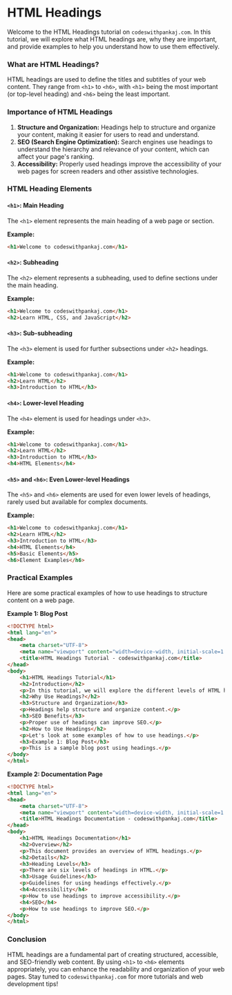 # HTML Headings

Welcome to the HTML Headings tutorial on `codeswithpankaj.com`. In this tutorial, we will explore what HTML headings are, why they are important, and provide examples to help you understand how to use them effectively.

### What are HTML Headings?

HTML headings are used to define the titles and subtitles of your web content. They range from `<h1>` to `<h6>`, with `<h1>` being the most important (or top-level heading) and `<h6>` being the least important.

### Importance of HTML Headings

1. **Structure and Organization:** Headings help to structure and organize your content, making it easier for users to read and understand.
2. **SEO (Search Engine Optimization):** Search engines use headings to understand the hierarchy and relevance of your content, which can affect your page's ranking.
3. **Accessibility:** Properly used headings improve the accessibility of your web pages for screen readers and other assistive technologies.

### HTML Heading Elements

#### `<h1>`: Main Heading

The `<h1>` element represents the main heading of a web page or section.

**Example:**

```html
<h1>Welcome to codeswithpankaj.com</h1>
```

#### `<h2>`: Subheading

The `<h2>` element represents a subheading, used to define sections under the main heading.

**Example:**

```html
<h1>Welcome to codeswithpankaj.com</h1>
<h2>Learn HTML, CSS, and JavaScript</h2>
```

#### `<h3>`: Sub-subheading

The `<h3>` element is used for further subsections under `<h2>` headings.

**Example:**

```html
<h1>Welcome to codeswithpankaj.com</h1>
<h2>Learn HTML</h2>
<h3>Introduction to HTML</h3>
```

#### `<h4>`: Lower-level Heading

The `<h4>` element is used for headings under `<h3>`.

**Example:**

```html
<h1>Welcome to codeswithpankaj.com</h1>
<h2>Learn HTML</h2>
<h3>Introduction to HTML</h3>
<h4>HTML Elements</h4>
```

#### `<h5>` and `<h6>`: Even Lower-level Headings

The `<h5>` and `<h6>` elements are used for even lower levels of headings, rarely used but available for complex documents.

**Example:**

```html
<h1>Welcome to codeswithpankaj.com</h1>
<h2>Learn HTML</h2>
<h3>Introduction to HTML</h3>
<h4>HTML Elements</h4>
<h5>Basic Elements</h5>
<h6>Element Examples</h6>
```

### Practical Examples

Here are some practical examples of how to use headings to structure content on a web page.

**Example 1: Blog Post**

```html
<!DOCTYPE html>
<html lang="en">
<head>
    <meta charset="UTF-8">
    <meta name="viewport" content="width=device-width, initial-scale=1.0">
    <title>HTML Headings Tutorial - codeswithpankaj.com</title>
</head>
<body>
    <h1>HTML Headings Tutorial</h1>
    <h2>Introduction</h2>
    <p>In this tutorial, we will explore the different levels of HTML headings.</p>
    <h2>Why Use Headings?</h2>
    <h3>Structure and Organization</h3>
    <p>Headings help structure and organize content.</p>
    <h3>SEO Benefits</h3>
    <p>Proper use of headings can improve SEO.</p>
    <h2>How to Use Headings</h2>
    <p>Let's look at some examples of how to use headings.</p>
    <h3>Example 1: Blog Post</h3>
    <p>This is a sample blog post using headings.</p>
</body>
</html>
```

**Example 2: Documentation Page**

```html
<!DOCTYPE html>
<html lang="en">
<head>
    <meta charset="UTF-8">
    <meta name="viewport" content="width=device-width, initial-scale=1.0">
    <title>HTML Headings Documentation - codeswithpankaj.com</title>
</head>
<body>
    <h1>HTML Headings Documentation</h1>
    <h2>Overview</h2>
    <p>This document provides an overview of HTML headings.</p>
    <h2>Details</h2>
    <h3>Heading Levels</h3>
    <p>There are six levels of headings in HTML.</p>
    <h3>Usage Guidelines</h3>
    <p>Guidelines for using headings effectively.</p>
    <h4>Accessibility</h4>
    <p>How to use headings to improve accessibility.</p>
    <h4>SEO</h4>
    <p>How to use headings to improve SEO.</p>
</body>
</html>
```

### Conclusion

HTML headings are a fundamental part of creating structured, accessible, and SEO-friendly web content. By using `<h1>` to `<h6>` elements appropriately, you can enhance the readability and organization of your web pages. Stay tuned to `codeswithpankaj.com` for more tutorials and web development tips!
